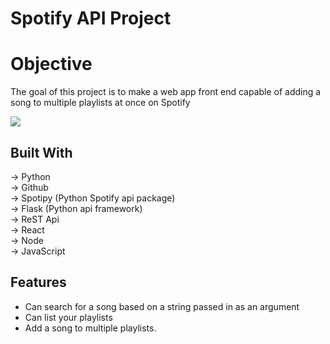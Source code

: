 
# Spotify API Project

# Objective
The goal of this project is to make a web app front end capable of adding a song to multiple playlists at once on Spotify

<img src="https://media.tenor.com/Yg9cr-N09a4AAAAM/music.gif"/>

## Built With
  -> Python  
  -> Github  
  -> Spotipy (Python Spotify api package)  
  -> Flask (Python api framework)    
  -> ReST Api   
  -> React   
  -> Node  
  -> JavaScript  
  
## Features
* Can search for a song based on a string passed in as an argument
* Can list your playlists
* Add a song to multiple playlists. 




